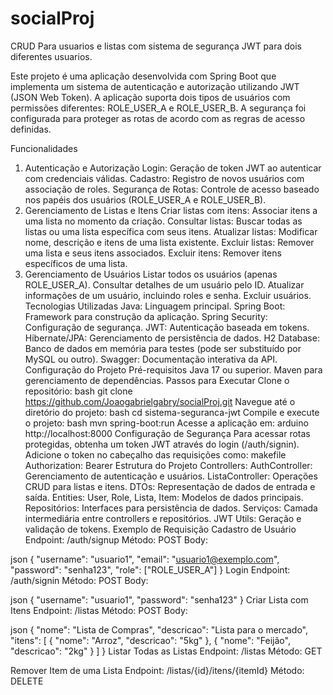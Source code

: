 # socialProj
CRUD Para usuarios e listas com sistema de segurança JWT para dois diferentes usuarios.

Este projeto é uma aplicação desenvolvida com Spring Boot que implementa um sistema de autenticação e autorização utilizando JWT (JSON Web Token). A aplicação suporta dois tipos de usuários com permissões diferentes: ROLE_USER_A e ROLE_USER_B. A segurança foi configurada para proteger as rotas de acordo com as regras de acesso definidas.

Funcionalidades
1. Autenticação e Autorização
Login: Geração de token JWT ao autenticar com credenciais válidas.
Cadastro: Registro de novos usuários com associação de roles.
Segurança de Rotas: Controle de acesso baseado nos papéis dos usuários (ROLE_USER_A e ROLE_USER_B).
2. Gerenciamento de Listas e Itens
Criar listas com itens: Associar itens a uma lista no momento da criação.
Consultar listas: Buscar todas as listas ou uma lista específica com seus itens.
Atualizar listas: Modificar nome, descrição e itens de uma lista existente.
Excluir listas: Remover uma lista e seus itens associados.
Excluir itens: Remover itens específicos de uma lista.
3. Gerenciamento de Usuários
Listar todos os usuários (apenas ROLE_USER_A).
Consultar detalhes de um usuário pelo ID.
Atualizar informações de um usuário, incluindo roles e senha.
Excluir usuários.
Tecnologias Utilizadas
Java: Linguagem principal.
Spring Boot: Framework para construção da aplicação.
Spring Security: Configuração de segurança.
JWT: Autenticação baseada em tokens.
Hibernate/JPA: Gerenciamento de persistência de dados.
H2 Database: Banco de dados em memória para testes (pode ser substituído por MySQL ou outro).
Swagger: Documentação interativa da API.
Configuração do Projeto
Pré-requisitos
Java 17 ou superior.
Maven para gerenciamento de dependências.
Passos para Executar
Clone o repositório:
bash
git clone <https://github.com/Joaogabrielgabry/socialProj.git>
Navegue até o diretório do projeto:
bash
cd sistema-seguranca-jwt
Compile e execute o projeto:
bash
mvn spring-boot:run
Acesse a aplicação em:
arduino
http://localhost:8000
Configuração de Segurança
Para acessar rotas protegidas, obtenha um token JWT através do login (/auth/signin).
Adicione o token no cabeçalho das requisições como:
makefile
Authorization: Bearer <seu-token-jwt>
Estrutura do Projeto
Controllers:
AuthController: Gerenciamento de autenticação e usuários.
ListaController: Operações CRUD para listas e itens.
DTOs:
Representação de dados de entrada e saída.
Entities:
User, Role, Lista, Item: Modelos de dados principais.
Repositórios:
Interfaces para persistência de dados.
Serviços:
Camada intermediária entre controllers e repositórios.
JWT Utils:
Geração e validação de tokens.
Exemplo de Requisição
Cadastro de Usuário
Endpoint: /auth/signup
Método: POST
Body:

json
{
  "username": "usuario1",
  "email": "usuario1@exemplo.com",
  "password": "senha123",
  "role": ["ROLE_USER_A"]
}
Login
Endpoint: /auth/signin
Método: POST
Body:

json
{
  "username": "usuario1",
  "password": "senha123"
}
Criar Lista com Itens
Endpoint: /listas
Método: POST
Body:

json
{
  "nome": "Lista de Compras",
  "descricao": "Lista para o mercado",
  "itens": [
    { "nome": "Arroz", "descricao": "5kg" },
    { "nome": "Feijão", "descricao": "2kg" }
  ]
}
Listar Todas as Listas
Endpoint: /listas
Método: GET

Remover Item de uma Lista
Endpoint: /listas/{id}/itens/{itemId}
Método: DELETE


